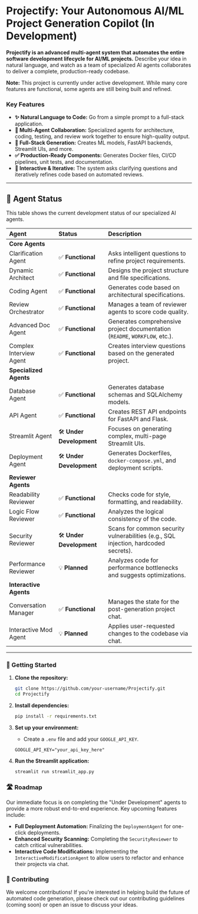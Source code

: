 # Projectify: Your Autonomous AI/ML Project Generation Copilot (In Development)

**Projectify is an advanced multi-agent system that automates the entire software development lifecycle for AI/ML projects.** Describe your idea in natural language, and watch as a team of specialized AI agents collaborates to deliver a complete, production-ready codebase.

**Note:** This project is currently under active development. While many core features are functional, some agents are still being built and refined.

### Key Features
- **✨ Natural Language to Code:** Go from a simple prompt to a full-stack application.
- **🤖 Multi-Agent Collaboration:** Specialized agents for architecture, coding, testing, and review work together to ensure high-quality output.
- **🚀 Full-Stack Generation:** Creates ML models, FastAPI backends, Streamlit UIs, and more.
- **✅ Production-Ready Components:** Generates Docker files, CI/CD pipelines, unit tests, and documentation.
- **🧠 Interactive & Iterative:** The system asks clarifying questions and iteratively refines code based on automated reviews.

---

## 🤖 Agent Status

This table shows the current development status of our specialized AI agents.

| Agent | Status | Description |
| :--- | :--- | :--- |
| **Core Agents** | | |
| Clarification Agent | ✅ **Functional** | Asks intelligent questions to refine project requirements. |
| Dynamic Architect | ✅ **Functional** | Designs the project structure and file specifications. |
| Coding Agent | ✅ **Functional** | Generates code based on architectural specifications. |
| Review Orchestrator | ✅ **Functional** | Manages a team of reviewer agents to score code quality. |
| Advanced Doc Agent | ✅ **Functional** | Generates comprehensive project documentation (`README`, `WORKFLOW`, etc.). |
| Complex Interview Agent| ✅ **Functional** | Creates interview questions based on the generated project. |
| **Specialized Agents** | | |
| Database Agent | ✅ **Functional** | Generates database schemas and SQLAlchemy models. |
| API Agent | ✅ **Functional** | Creates REST API endpoints for FastAPI and Flask. |
| Streamlit Agent | 🛠️ **Under Development** | Focuses on generating complex, multi-page Streamlit UIs. |
| Deployment Agent | 🛠️ **Under Development** | Generates Dockerfiles, `docker-compose.yml`, and deployment scripts. |
| **Reviewer Agents** | | |
| Readability Reviewer | ✅ **Functional** | Checks code for style, formatting, and readability. |
| Logic Flow Reviewer | ✅ **Functional** | Analyzes the logical consistency of the code. |
| Security Reviewer | 🛠️ **Under Development** | Scans for common security vulnerabilities (e.g., SQL injection, hardcoded secrets). |
| Performance Reviewer | 💡 **Planned** | Analyzes code for performance bottlenecks and suggests optimizations. |
| **Interactive Agents** | | |
| Conversation Manager | ✅ **Functional** | Manages the state for the post-generation project chat. |
| Interactive Mod Agent | 💡 **Planned** | Applies user-requested changes to the codebase via chat. |

---

### 🚀 Getting Started

1.  **Clone the repository:**
    ```bash
    git clone https://github.com/your-username/Projectify.git
    cd Projectify
    ```

2.  **Install dependencies:**
    ```bash
    pip install -r requirements.txt
    ```

3.  **Set up your environment:**
    -   Create a `.env` file and add your `GOOGLE_API_KEY`.
    ```
    GOOGLE_API_KEY="your_api_key_here"
    ```

4.  **Run the Streamlit application:**
    ```bash
    streamlit run streamlit_app.py
    ```

### 🛣️ Roadmap

Our immediate focus is on completing the "Under Development" agents to provide a more robust end-to-end experience. Key upcoming features include:
-   **Full Deployment Automation:** Finalizing the `DeploymentAgent` for one-click deployments.
-   **Enhanced Security Scanning:** Completing the `SecurityReviewer` to catch critical vulnerabilities.
-   **Interactive Code Modifications:** Implementing the `InteractiveModificationAgent` to allow users to refactor and enhance their projects via chat.

### 🙌 Contributing

We welcome contributions! If you're interested in helping build the future of automated code generation, please check out our contributing guidelines (coming soon) or open an issue to discuss your ideas.